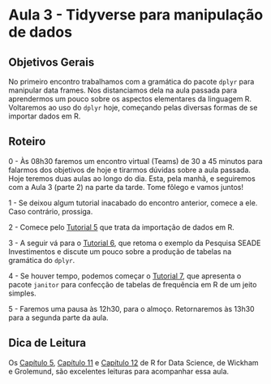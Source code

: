 #  Aula 3 - Tidyverse para manipulação de dados

## Objetivos Gerais

No primeiro encontro trabalhamos com a gramática do pacote `dplyr` para manipular data frames. Nos distanciamos dela na aula passada para aprendermos um pouco sobre os aspectos elementares da linguagem R. Voltaremos ao uso do `dplyr` hoje, começando pelas diversas formas de se importar dados em R.


## Roteiro

0 - Às 08h30 faremos um encontro virtual (Teams) de 30 a 45 minutos para falarmos dos objetivos de hoje e tirarmos dúvidas sobre a aula passada. Hoje teremos duas aulas ao longo do dia. Esta, pela manhã, e seguiremos com a Aula 3 (parte 2) na parte da tarde. Tome fôlego e vamos juntos!

1 - Se deixou algum tutorial inacabado do encontro anterior, comece a ele. Caso contrário, prossiga.

2 - Comece pelo [Tutorial 5](https://github.com/thandarasantos/egesp-seade-intro-programacao/blob/main/tutorial/tutorial-05.md) que trata da importação de dados em R.

3 - A seguir vá para o [Tutorial 6](https://github.com/thandarasantos/egesp-seade-intro-programacao/blob/main/tutorial/tutorial-06.md), que retoma o exemplo da Pesquisa SEADE Investimentos e discute um pouco sobre a produção de tabelas na gramática do `dplyr`. 

4 - Se houver tempo, podemos começar o [Tutorial 7](https://github.com/thandarasantos/egesp-seade-intro-programacao/blob/main/tutorial/tutorial-07.md), que apresenta o pacote `janitor` para confecção de tabelas de frequência em R de um jeito simples.

5 - Faremos uma pausa às 12h30, para o almoço. Retornaremos às 13h30 para a segunda parte da aula.

## Dica de Leitura

Os [Capítulo 5](https://r4ds.had.co.nz/transform.html), [Capítulo 11](https://r4ds.had.co.nz/data-import.html) e [Capítulo 12](https://r4ds.had.co.nz/tidy-data.html) de R for Data Science, de Wickham e Grolemund, são excelentes leituras para acompanhar essa aula.
